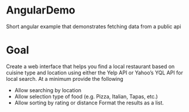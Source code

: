 # AngularDemo
Short angular example that demonstrates fetching data from a public api

# Goal
Create a web interface that helps you find a local restaurant based on cuisine type and location using either the Yelp API or Yahoo’s YQL API for local search.
At a minimum provide the following
- Allow searching by location
- Allow selection type of food (e.g. Pizza, Italian, Tapas, etc.)
- Allow sorting by rating or distance
Format the results as a list. 
